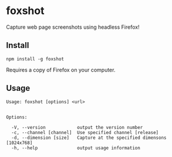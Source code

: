 # foxshot

Capture web page screenshots using headless Firefox!

## Install

`npm install -g foxshot`

Requires a copy of Firefox on your computer.

## Usage

```
Usage: foxshot [options] <url>


Options:

  -V, --version            output the version number
  -c, --channel [channel]  Use specified channel [release]
  -d, --dimension [size]   Capture at the specified dimensons [1024x768]
  -h, --help               output usage information
```
